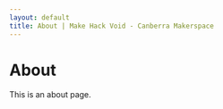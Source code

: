 ```yaml
---
layout: default
title: About | Make Hack Void - Canberra Makerspace
---
```

# About

This is an about page.
